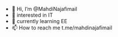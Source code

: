 - 👋 Hi, I’m @MahdiNajafimail
- 👀 interested in IT
- 🌱 currently learning EE
- 📫 How to reach me t.me/mahdinajafimail

<!---
MahdiNajafimail/MahdiNajafimail is a ✨ special ✨ repository because its `README.md` (this file) appears on your GitHub profile.
You can click the Preview link to take a look at your changes.
--->
